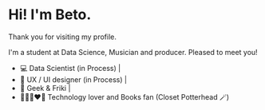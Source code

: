 # Hi! I'm Beto.

Thank you for visiting my profile.

I'm a student at Data Science, Musician and producer. Pleased to meet you!

- 💻 Data Scientist (in Process) |
- 🎨 UX / UI designer (in Process) |
- 👾 Geek & Friki |
- 🧑🏻‍💻❤️📖 Technology lover and Books fan (Closet Potterhead 🪄)
